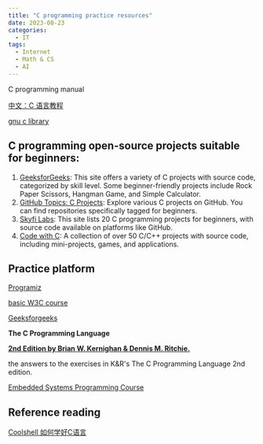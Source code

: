 ```yaml
---
title: "C programming practice resources"
date: 2023-08-23
categories:
  - IT
tags:
  - Internet
  - Math & CS
  - AI
---
```



C programming manual

[中文：C 语言教程](https://wangdoc.com/clang/)

[gnu c library](https://sourceware.org/glibc/manual/)

## C programming open-source projects suitable for beginners:

1. [GeeksforGeeks](https://www.geeksforgeeks.org/c-projects/): This site offers a variety of C projects with source code, categorized by skill level. Some beginner-friendly projects include Rock Paper Scissors, Hangman Game, and Simple Calculator.
2. [GitHub Topics: C Projects](https://github.com/topics/c-projects): Explore various C projects on GitHub. You can find repositories specifically tagged for beginners.
3. [Skyfi Labs](https://www.skyfilabs.com/blog/20-best-c-programming-projects-for-beginners): This site lists 20 C programming projects for beginners, with source code available on platforms like GitHub.
4. [Code with C](https://www.codewithc.com/c-projects-with-source-code/): A collection of over 50 C/C++ projects with source code, including mini-projects, games, and applications.

## Practice platform

[Programiz](https://www.programiz.com/c-programming/)


[basic W3C course](https://www.w3schools.com/c/)

[Geeksforgeeks](https://www.geeksforgeeks.org/)

**The C Programming Language**

[**2nd Edition by Brian W. Kernighan & Dennis M. Ritchie.**](https://books.google.de/books/about/The_C_Programming_Language.html?id=FGkPBQAAQBAJ)

the answers to the exercises in K&R's The C Programming Language 2nd edition.

[Embedded Systems Programming Course](https://github.com/QuantumLeaps/modern-embedded-programming-course)


## Reference reading

[Coolshell 如何学好C语言](https://coolshell.cn/articles/4102.html)

